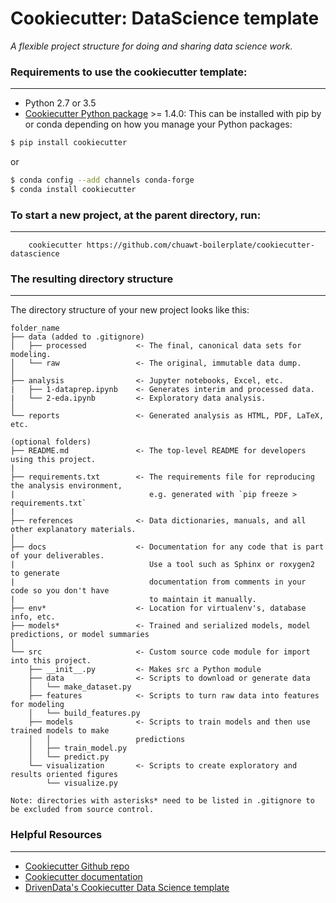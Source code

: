 # Cookiecutter: DataScience template

_A flexible project structure for doing and sharing data science work._


### Requirements to use the cookiecutter template:
-----------
 - Python 2.7 or 3.5
 - [Cookiecutter Python package](http://cookiecutter.readthedocs.org/en/latest/installation.html) >= 1.4.0: This can be installed with pip by or conda depending on how you manage your Python packages:

``` bash
$ pip install cookiecutter
```

or

``` bash
$ conda config --add channels conda-forge
$ conda install cookiecutter
```


### To start a new project, at the parent directory, run:
------------
```
    cookiecutter https://github.com/chuawt-boilerplate/cookiecutter-datascience
```


### The resulting directory structure
------------

The directory structure of your new project looks like this: 

```
folder_name
├── data (added to .gitignore)
│   ├── processed           <- The final, canonical data sets for modeling.
│   └── raw                 <- The original, immutable data dump.
│
├── analysis                <- Jupyter notebooks, Excel, etc. 
|   ├── 1-dataprep.ipynb    <- Generates interim and processed data.
|   └── 2-eda.ipynb         <- Exploratory data analysis.             
│
└── reports                 <- Generated analysis as HTML, PDF, LaTeX, etc.

(optional folders)
├── README.md               <- The top-level README for developers using this project.
|
├── requirements.txt        <- The requirements file for reproducing the analysis environment, 
|                              e.g. generated with `pip freeze > requirements.txt`
|
├── references              <- Data dictionaries, manuals, and all other explanatory materials.
│
├── docs                    <- Documentation for any code that is part of your deliverables.
|                              Use a tool such as Sphinx or roxygen2 to generate 
|                              documentation from comments in your code so you don't have
|                              to maintain it manually.
├── env*                    <- Location for virtualenv's, database info, etc.
├── models*                 <- Trained and serialized models, model predictions, or model summaries
│
└── src                     <- Custom source code module for import into this project.
    ├── __init__.py         <- Makes src a Python module
    ├── data                <- Scripts to download or generate data
    │   └── make_dataset.py
    ├── features            <- Scripts to turn raw data into features for modeling
    │   └── build_features.py
    ├── models              <- Scripts to train models and then use trained models to make
    │   │                   predictions
    │   ├── train_model.py
    │   └── predict.py
    └── visualization       <- Scripts to create exploratory and results oriented figures
        └── visualize.py
        
Note: directories with asterisks* need to be listed in .gitignore to be excluded from source control.
```


### Helpful Resources
------------
- [Cookiecutter Github repo](https://github.com/audreyr/cookiecutter)
- [Cookiecutter documentation](https://cookiecutter.readthedocs.io)
- [DrivenData's Cookiecutter Data Science template](https://github.com/drivendata/cookiecutter-data-science)
